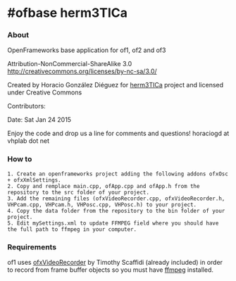 #ofbase herm3TICa
===========================

### About
OpenFrameworks base application for of1, of2 and of3

Attribution-NonCommercial-ShareAlike 3.0
http://creativecommons.org/licenses/by-nc-sa/3.0/

Created by Horacio González Diéguez for [herm3TICa](http://herm3tica.tv/) project and licensed under Creative Commons

Contributors:


Date: Sat Jan 24 2015


Enjoy the code and drop us a line for comments and questions!
horaciogd at vhplab dot net


### How to

	1. Create an openframeworks project adding the following addons ofxOsc + ofxXmlSettings.
	2. Copy and remplace main.cpp, ofApp.cpp and ofApp.h from the repository to the src folder of your project.
	3. Add the remaining files (ofxVideoRecorder.cpp, ofxVideoRecorder.h, VHPcam.cpp, VHPcam.h, VHPosc.cpp, VHPosc.h) to your project.
	4. Copy the data folder from the repository to the bin folder of your project.
	5. Edit mySettings.xml to update FFMPEG field where you should have the full path to ffmpeg in your computer.
	
	
### Requirements

of1 uses [ofxVideoRecorder](https://github.com/timscaffidi/ofxVideoRecorder) by Timothy Scaffidi (already included) in order to record from frame buffer objects so you must have [ffmpeg](http://ffmpeg.org/) installed.